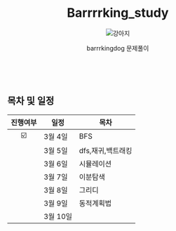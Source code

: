 <div align="center">

  # Barrrrking_study

![강아지](https://github.com/alpapago/barrking_study/assets/117890994/33f51cf8-cac2-4802-832d-8f2fa54f5eb1)

barrrkingdog 문제풀이
</br>
</br>
</div>


</br>

<br>

## 목차 및 일정
|진행여부|일정|목차|
|:-:|-------|----------------|
|☑️|3월 4일| BFS |
||3월 5일| dfs,재귀,백트래킹 |
||3월 6일| 시뮬레이션 |
||3월 7일| 이분탐색 |
||3월 8일| 그리디 |
||3월 9일| 동적계획법 |
||3월 10일|  |

